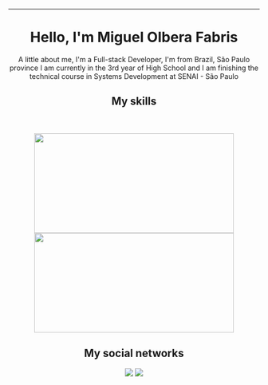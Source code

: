 <div align="center">
  <img src="https://user-images.githubusercontent.com/70382532/138322189-2db8df52-9dcb-40a0-88a8-c365466bd33d.gif" alt="">
<hr>

  <h1>Hello, I'm Miguel Olbera Fabris</h1>
  <p>A little about me, I'm a Full-stack Developer, I'm from Brazil, São Paulo province 
I am currently in the 3rd year of High School and I am finishing the technical course in Systems Development at SENAI - São Paulo</p>
  
  <h2>My skills</h2>
 <img src="https://img.shields.io/badge/HTML5-E34F26?style=for-the-badge&logo=html5&logoColor=white" alt="">
  <img src="https://img.shields.io/badge/CSS3-1572B6?style=for-the-badge&logo=css3&logoColor=white" alt="">
  <img src="https://img.shields.io/badge/JavaScript-323330?style=for-the-badge&logo=javascript&logoColor=F7DF1E" alt="">
  <img src="https://img.shields.io/badge/C%20SHARP-ac99ea?style=for-the-badge&logo=.net&logoColor=white" alt="">
  <img src="https://img.shields.io/badge/REACT-087EA4?style=for-the-badge&logo=react&logoColor=white" alt="">
  <div align="center" ><br>
    <a href="https://github.com/prof-cesar-dev" style="text-decoration: none;">
    <img width="400em" height="200em" src="https://github-readme-stats.vercel.app/api?username=MiguelFabris&show_icons=true&theme=radical&include_all_commits=true&count_private=true"/>
    <img width="400em" height="200em" src="https://github-readme-stats.vercel.app/api/top-langs/?username=MiguelFabris&layout=compact&langs_count=7&theme=radical"/>
    </a>
  
  <h2>My social networks</h2>
 <div>
   <a href="https://www.linkedin.com/in/miguel-olbera-fabris-355386378/" target="_blank"><img src="https://img.shields.io/badge/-LinkedIn-%230077B5?style=for-the-badge&logo=linkedin&logoColor=white" target="_blank"></a>
     <a href="" target="_blank"><img src="https://img.shields.io/badge/Discord-7289DA?style=for-the-badge&logo=discord&logoColor=white" target="_blank"></a>
</div> 
